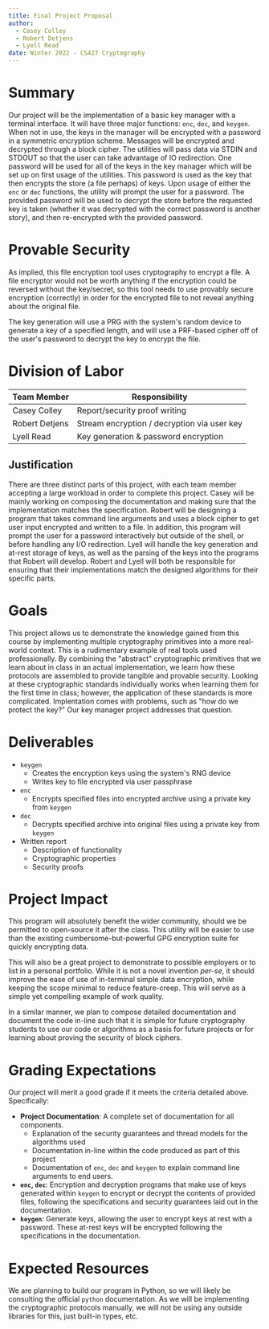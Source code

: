 ```yaml
---
title: Final Project Proposal
author:
  - Casey Colley
  - Robert Detjens
  - Lyell Read
date: Winter 2022 - CS427 Cryptography
---
```


# Summary

Our project will be the implementation of a basic key manager with a terminal interface. It will have three major functions: `enc`, `dec`, and `keygen`. When not in use, the keys in the manager will be encrypted with a password in a symmetric encryption scheme. Messages will be encrypted and decrypted through a block cipher. The utilities will pass data via STDIN and STDOUT so that the user can take advantage of IO redirection. One password will be used for all of the keys in the key manager which will be set up on first usage of the utilities. This password is used as the key that then encrypts the store (a file perhaps) of keys. Upon usage of either the `enc` or `dec` functions, the utility will prompt the user for a password. The provided password will be used to decrypt the store before the requested key is taken (whether it was decrypted with the correct password is another story), and then re-encrypted with the provided password.

# Provable Security

As implied, this file encryption tool uses cryptography to encrypt a file. A file encryptor would not be worth anything if the encryption could be reversed without the key/secret, so this tool needs to use provably secure encryption (correctly) in order for the encrypted file to not reveal anything about the original file.

The key generation will use a PRG with the system's random device to generate a key of a specified length, and will use a PRF-based cipher off of the user's password to decrypt the key to encrypt the file.

# Division of Labor

| Team Member    | Responsibility                              |
|----------------|---------------------------------------------|
| Casey Colley   | Report/security proof writing               |
| Robert Detjens | Stream encryption / decryption via user key |
| Lyell Read     | Key generation & password encryption        |

## Justification

There are three distinct parts of this project, with each team member accepting a large workload in order to complete this project. Casey will be mainly working on composing the documentation and making sure that the implementation matches the specification. Robert will be designing a program that takes command line arguments and uses a block cipher to get user input encrypted and written to a file. In addition, this program will prompt the user for a password interactively but outside of the shell, or before handling any I/O redirection. Lyell will handle the key generation and at-rest storage of keys, as well as the parsing of the keys into the programs that Robert will develop. Robert and Lyell will both be responsible for ensuring that their implementations match the designed algorithms for their specific parts.

# Goals

This project allows us to demonstrate the knowledge gained from this course by implementing multiple cryptography primitives into a more real-world context. This is a rudimentary example of real tools used professionally. By combining the "abstract" cryptographic primitives that we learn about in class in an actual implementation, we learn how these protocols are assembled to provide tangible and provable security. Looking at these cryptographic standards individually works when learning them for the first time in class; however, the application of these standards is more complicated. Implentation comes with problems, such as "how do we protect the key?" Our key manager project addresses that question.

# Deliverables

- `keygen`
  - Creates the encryption keys using the system's RNG device
  - Writes key to file encrypted via user passphrase
- `enc`
  - Encrypts specified files into encrypted archive using a private key from `keygen`
- `dec`
  - Decrypts specified archive into original files using a private key from `keygen`
- Written report
  - Description of functionality
  - Cryptographic properties
  - Security proofs

# Project Impact

This program will absolutely benefit the wider community, should we be permitted to open-source it after the class. This utility will be easier to use than the existing cumbersome-but-powerful GPG encryption suite for quickly encrypting data.

This will also be a great project to demonstrate to possible employers or to list in a personal portfolio. While it is not a novel invention *per-se*, it should improve the ease of use of in-terminal simple data encryption, while keeping the scope minimal to reduce feature-creep. This will serve as a simple yet compelling example of work quality.

In a similar manner, we plan to compose detailed documentation and document the code in-line such that it is simple for future cryptography students to use our code or algorithms as a basis for future projects or for learning about proving the security of block ciphers.

# Grading Expectations

Our project will merit a good grade if it meets the criteria detailed above. Specifically:

- **Project Documentation**: A complete set of documentation for all components.
  - Explanation of the security guarantees and thread models for the algorithms used
  - Documentation in-line within the code produced as part of this project
  - Documentation of `enc`, `dec` and `keygen` to explain command line arguments to end users.
- **`enc`, `dec`**: Encryption and decryption programs that make use of keys generated within `keygen` to encrypt or decrypt the contents of provided files, following the specifications and security guarantees laid out in the documentation.
- **`keygen`**: Generate keys, allowing the user to encrypt keys at rest with a password. These at-rest keys will be encrypted following the specifications in the documentation.

# Expected Resources

We are planning to build our program in Python, so we will likely be consulting the official `python` documentation. As we will be implementing the cryptographic protocols manually, we will not be using any outside libraries for this, just built-in types, etc.
